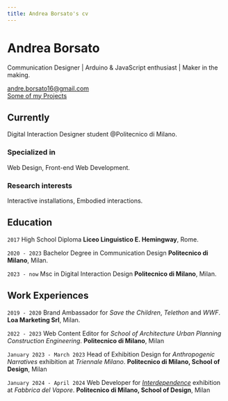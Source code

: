 ```yaml
---
title: Andrea Borsato's cv
---
```

# Andrea Borsato
Communication Designer | Arduino & JavaScript enthusiast | Maker in the making.

<div id="webaddress">
<a href="mailto:andre.borsato16@gmail.com">andre.borsato16@gmail.com</a>
</div>
<div id="webaddress">
<a href="https://bento.me/andreaborsato">Some of my Projects</a>
</div>

## Currently

Digital Interaction Designer student @Politecnico di Milano.
### Specialized in

Web Design, Front-end Web Development.


### Research interests

Interactive installations, Embodied interactions.


## Education

`2017`
High School Diploma
__Liceo Linguistico E. Hemingway__, Rome.

`2020 - 2023`
Bachelor Degree in Communication Design
__Politecnico di Milano__, Milan.

`2023 - now`
Msc in Digital Interaction Design
__Politecnico di Milano__, Milan.

## Work Experiences


`2019 - 2020`
Brand Ambassador for _Save the Children_, _Telethon_ and _WWF_.
__Loa Marketing Srl__, Milan.


`2022 - 2023`
Web Content Editor for _School of Architecture Urban Planning Construction Engineering_.
__Politecnico di Milano__, Milan

`January 2023 - March 2023`
Head of Exhibition Design for _Anthropogenic Narratives_ exhibition at _Triennale Milano_.
__Politecnico di Milano, School of Design__, Milan

`January 2024 - April 2024`
Web Developer for <a href="https://www.interdependence.polimi.it/">_Interdependence_</a> exhibition at _Fabbrica del Vapore_.
__Politecnico di Milano, School of Design__, Milan







<!-- ### Footer

Last updated: July 2024 -->


